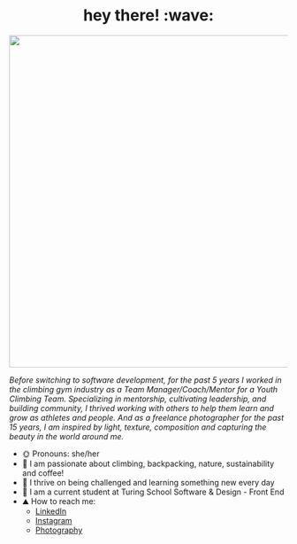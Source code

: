 <h1 align="center">hey there! :wave:</h1>

<p align="center">
<a href="URL_REDIRECT" target="blank"> <img align="center" src="https://user-images.githubusercontent.com/83977544/174109510-3aa5b7dd-eaea-4642-82a4-f085b75b89d3.jpeg" height="600"/></a>


*Before switching to software development, for the past 5 years I worked in the climbing gym industry as a Team Manager/Coach/Mentor for a Youth Climbing Team.  Specializing in mentorship, cultivating leadership, and building community, I thrived working with others to help them learn and grow as athletes and people.  And as a freelance photographer for the past 15 years, I am inspired by light, texture, composition and capturing the beauty in the world around me.*
 
- :sun_with_face: Pronouns: she/her
- :cactus: I am passionate about climbing, backpacking, nature, sustainability and coffee!
- 🌱 I thrive on being challenged and learning something new every day
- :sauropod: I am a current student at Turing School Software & Design - Front End
- ⛰️ How to reach me:
  - [LinkedIn](https://www.linkedin.com/in/carissa-gross/)
  - [Instagram](https://www.instagram.com/cahrisa/)
  - [Photography](https://www.carissagrossphotography.com/)
 </p>

